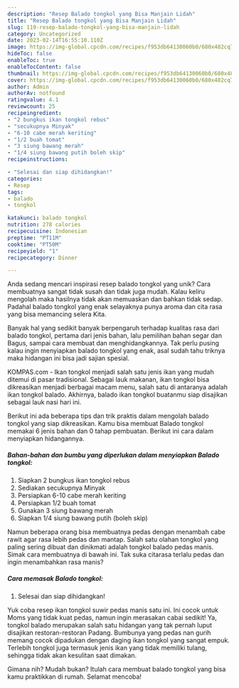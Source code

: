 ```yaml
---
description: "Resep Balado tongkol yang Bisa Manjain Lidah"
title: "Resep Balado tongkol yang Bisa Manjain Lidah"
slug: 119-resep-balado-tongkol-yang-bisa-manjain-lidah
category: Uncategorized
date: 2023-02-14T16:55:10.110Z
image: https://img-global.cpcdn.com/recipes/f953db64130060b0/680x482cq70/balado-tongkol-foto-resep-utama.jpg
hideToc: false
enableToc: true
enableTocContent: false
thumbnail: https://img-global.cpcdn.com/recipes/f953db64130060b0/680x482cq70/balado-tongkol-foto-resep-utama.jpg
cover: https://img-global.cpcdn.com/recipes/f953db64130060b0/680x482cq70/balado-tongkol-foto-resep-utama.jpg
author: Admin
authorAv: notfound
ratingvalue: 4.1
reviewcount: 25
recipeingredient:
- "2 bungkus ikan tongkol rebus"
- "secukupnya Minyak"
- "6-10 cabe merah keriting"
- "1/2 buah tomat"
- "3 siung bawang merah"
- "1/4 siung bawang putih boleh skip"
recipeinstructions:

- "Selesai dan siap dihidangkan!"
categories:
- Resep
tags:
- balado
- tongkol

katakunci: balado tongkol 
nutrition: 278 calories
recipecuisine: Indonesian
preptime: "PT11M"
cooktime: "PT50M"
recipeyield: "1"
recipecategory: Dinner

---
```





Anda sedang mencari inspirasi resep balado tongkol yang unik? Cara membuatnya sangat tidak susah dan tidak juga mudah. Kalau keliru mengolah maka hasilnya tidak akan memuaskan dan bahkan tidak sedap. Padahal balado tongkol yang enak selayaknya punya aroma dan cita rasa yang bisa memancing selera Kita.





Banyak hal yang sedikit banyak berpengaruh terhadap kualitas rasa dari balado tongkol, pertama dari jenis bahan, lalu pemilihan bahan segar dan Bagus, sampai cara membuat dan menghidangkannya. Tak perlu pusing kalau ingin menyiapkan balado tongkol yang enak,      asal sudah tahu triknya maka hidangan ini bisa jadi sajian spesial.














KOMPAS.com - Ikan tongkol menjadi salah satu jenis ikan yang mudah ditemui di pasar tradisional. Sebagai lauk makanan, ikan tongkol bisa dikreasikan menjadi berbagai macam menu, salah satu di antaranya adalah ikan tongkol balado. Akhirnya, balado ikan tongkol buatanmu siap disajikan sebagai lauk nasi hari ini.






Berikut ini ada beberapa tips dan trik praktis dalam mengolah balado tongkol yang siap dikreasikan. Kamu bisa membuat Balado tongkol memakai 6 jenis bahan dan 0 tahap pembuatan. Berikut ini cara dalam menyiapkan hidangannya.

<!--inarticleads1-->

##### Bahan-bahan dan bumbu yang diperlukan dalam menyiapkan Balado tongkol:

1. Siapkan 2 bungkus ikan tongkol rebus
1. Sediakan secukupnya Minyak
1. Persiapkan 6-10 cabe merah keriting
1. Persiapkan 1/2 buah tomat
1. Gunakan 3 siung bawang merah
1. Siapkan 1/4 siung bawang putih (boleh skip)


Namun beberapa orang bisa membuatnya pedas dengan menambah cabe rawit agar rasa lebih pedas dan mantap. Salah satu olahan tongkol yang paling sering dibuat dan dinikmati adalah tongkol balado pedas manis. Simak cara membuatnya di bawah ini. Tak suka citarasa terlalu pedas dan ingin menambahkan rasa manis? 

<!--inarticleads2-->

##### Cara memasak Balado tongkol:


1. Selesai dan siap dihidangkan!

Yuk coba resep ikan tongkol suwir pedas manis satu ini. Ini cocok untuk Moms yang tidak kuat pedas, namun ingin merasakan cabai sedikit! Ya, tongkol balado merupakan salah satu hidangan yang tak pernah luput disajikan restoran-restoran Padang. Bumbunya yang pedas nan gurih memang cocok dipadukan dengan daging ikan tongkol yang sangat empuk. Terlebih tongkol juga termasuk jenis ikan yang tidak memiliki tulang, sehingga tidak akan kesulitan saat dimakan. 

Gimana nih? Mudah bukan? Itulah cara membuat balado tongkol yang bisa kamu praktikkan di rumah. Selamat mencoba!
